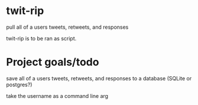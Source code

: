 # twit-rip
pull all of a users tweets, retweets, and responses

twit-rip is to be ran as script.


# Project goals/todo

save all of a users tweets, retweets, and responses to a database (SQLite or postgres?)

take the username as a command line arg


